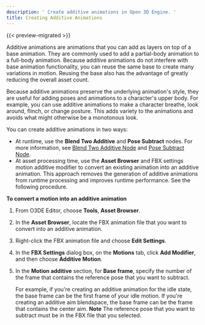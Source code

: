 ```yaml
---
description: ' Create additive animations in Open 3D Engine. '
title: Creating Additive Animations
---
```


{{< preview-migrated >}}

Additive animations are animations that you can add as layers on top of a base animation. They are commonly used to add a partial\-body animation to a full\-body animation. Because additive animations do not interfere with base animation functionality, you can reuse the same base to create many variations in motion. Reusing the base also has the advantage of greatly reducing the overall asset count.

Because additive animations preserve the underlying animation's style, they are useful for adding poses and animations to a character's upper body. For example, you can use additive animations to make a character breathe, look around, flinch, or change posture. This adds variety to the animations and avoids what might otherwise be a monotonous look.

You can create additive animations in two ways:
+ At runtime, use the **Blend Two Additive** and **Pose Subtract** nodes. For more information, see [Blend Two Additive Node](/docs/user-guide/visualization/animation/animation-editor/blending-blendtwoadditive.md) and [Pose Subtract Node](/docs/user-guide/visualization/animation/animation-editor/blending-posesubtract.md).
+ At asset processing time, use the **Asset Browser** and FBX settings motion additive modifier to convert an existing animation into an additive animation. This approach removes the generation of additive animations from runtime processing and improves runtime performance. See the following procedure.

**To convert a motion into an additive animation**

1. From O3DE Editor, choose **Tools**, **Asset Browser**.

1. In the **Asset Browser**, locate the FBX animation file that you want to convert into an additive animation.

1. Right\-click the FBX animation file and choose **Edit Settings**.

1. In the **FBX Settings** dialog box, on the **Motions** tab, click **Add Modifier**, and then choose **Additive Motion**.

1. In the **Motion additive** section, for **Base frame**, specify the number of the frame that contains the reference pose that you want to subtract.

   For example, if you're creating an additive animation for the idle state, the base frame can be the first frame of your idle motion. If you're creating an additive aim blendspace, the base frame can be the frame that contains the center aim.
**Note**
The reference pose that you want to subtract must be in the FBX file that you selected.
